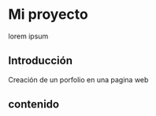# Mi proyecto

lorem ipsum

## Introducción

Creación de un porfolio en una pagina web

## contenido 
